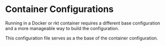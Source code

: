 # Container Configurations

Running in a Docker or rkt container requires a different base
configuration and a more manageable way to build the configuration.

This configuration file serves as a the base of the container configuration.

